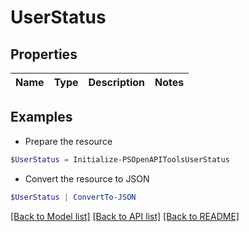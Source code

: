 # UserStatus
## Properties

Name | Type | Description | Notes
------------ | ------------- | ------------- | -------------

## Examples

- Prepare the resource
```powershell
$UserStatus = Initialize-PSOpenAPIToolsUserStatus 
```

- Convert the resource to JSON
```powershell
$UserStatus | ConvertTo-JSON
```

[[Back to Model list]](../README.md#documentation-for-models) [[Back to API list]](../README.md#documentation-for-api-endpoints) [[Back to README]](../README.md)


